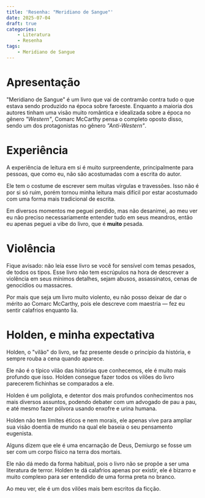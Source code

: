 ```yaml
---
title: 'Resenha: "Meridiano de Sangue"'
date: 2025-07-04
draft: true
categories:
    - Literatura
    - Resenha
tags: 
    - Meridiano de Sangue
---
```


# Apresentação

"Meridiano de Sangue" é um livro que vai de contramão contra tudo o que estava sendo produzido na época sobre faroeste. Enquanto a maioria dos autores tinham uma visão muito romântica e idealizada sobre a época no gênero *"Western"*, Comarc McCarthy pensa o completo oposto disso, sendo um dos protagonistas no gênero *"Anti-Western"*.

# Experiência

A experiência de leitura em si é muito surpreendente, principalmente para pessoas, que como eu, não são acostumadas com a escrita do autor.

Ele tem o costume de escrever sem muitas vírgulas e travessões. Isso não é por si só ruim, porém tornou minha leitura mais difícil por estar acostumado com uma forma mais tradicional de escrita.

Em diversos momentos me peguei perdido, mas não desanimei, ao meu ver eu não preciso necessariamente entender tudo em seus meandros, então eu apenas peguei a vibe do livro, que é **muito** pesada.

# Violência

Fique avisado: não leia esse livro se você for sensível com temas pesados, de todos os tipos. Esse livro não tem escrúpulos na hora de descrever a violência em seus mínimos detalhes, sejam abusos, assassinatos, cenas de genocídios ou massacres.

Por mais que seja um livro muito violento, eu não posso deixar de dar o mérito ao Comarc McCarthy, pois ele descreve com maestria — fez eu sentir calafrios enquanto lia.

# Holden, e minha expectativa

Holden, o "vilão" do livro, se faz presente desde o princípio da história, e sempre rouba a cena quando aparece.

Ele não é o típico vilão das histórias que conhecemos, ele é muito mais profundo que isso. Holden consegue fazer todos os vilões do livro parecerem fichinhas se comparados a ele.

Holden é um poliglota, e detentor dos mais profundos conhecimentos nos mais diversos assuntos, podendo debater com um advogado de pau a pau, e até mesmo fazer pólvora usando enxofre e urina humana.


Holden não tem limites éticos e nem morais, ele apenas vive para ampliar sua visão doentia de mundo na qual ele baseia o seu pensamento eugenista. 

Alguns dizem que ele é uma encarnação de Deus, Demiurgo se fosse um ser com um corpo físico na terra dos mortais.

Ele não dá medo da forma habitual, pois o livro não se propõe a ser uma literatura de terror. Holden te dá calafrios apenas por existir, ele é bizarro e muito complexo para ser entendido de uma forma preta no branco.

Ao meu ver, ele é um dos vilões mais bem escritos da ficção.